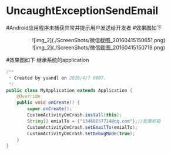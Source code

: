 # UncaughtExceptionSendEmail
#Android应用程序未捕获异常并提示用户发送给开发者
#效果图如下

<center>![img_2](./ScreenShots/微信截图_20160415150651.png)</center><center>![img_2](./ScreenShots/微信截图_20160415150719.png)<br /></center>

#效果图如下
继承系统的application
```java
/**
 * Created by yuandl on 2016/4/7 0007.
 */
public class MyApplication extends Application {
    @Override
    public void onCreate() {
        super.onCreate();
        CustomActivityOnCrash.install(this);
        String[] emialTo = {"13468857714@qq.com"};//配置邮箱
        CustomActivityOnCrash.setEmailTo(emialTo);
        CustomActivityOnCrash.setDebugMode(true);
    }
}
```


